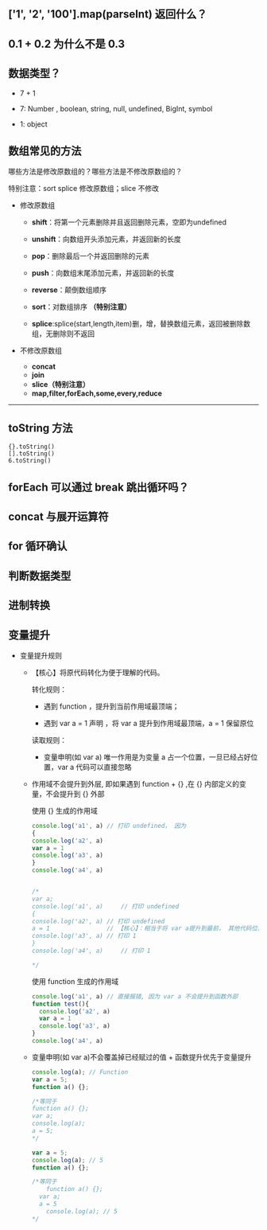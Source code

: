 ## ['1', '2', '100'].map(parseInt) 返回什么？

## 0.1 + 0.2 为什么不是 0.3 

## 数据类型？

- 7 + 1

- 7: Number , boolean, string, null, undefined, BigInt, symbol

- 1: object



## 数组常见的方法

哪些方法是修改原数组的？哪些方法是不修改原数组的？

特别注意：sort splice 修改原数组；slice 不修改

- 修改原数组

  - **shift**：将第一个元素删除并且返回删除元素，空即为undefined

  - **unshift**：向数组开头添加元素，并返回新的长度

  - **pop**：删除最后一个并返回删除的元素

  - **push**：向数组末尾添加元素，并返回新的长度

  - **reverse**：颠倒数组顺序

  - **sort**：对数组排序 **（特别注意）**

  - **splice**:splice(start,length,item)删，增，替换数组元素，返回被删除数组，无删除则不返回

- 不修改原数组

  - **concat**
  - **join**
  - **slice（特别注意）**
  - **map,filter,forEach,some,every,reduce**

---

## toString 方法

```
{}.toString()
[].toString()
6.toString()
```











## forEach 可以通过 break 跳出循环吗？

## concat 与展开运算符

## for 循环确认

## 判断数据类型

## 进制转换

## 变量提升

- 变量提升规则

  - 【核心】将原代码转化为便于理解的代码。

    转化规则：

      - 遇到 function ，提升到当前作用域最顶端；

      - 遇到 var a = 1 声明 ，将 var a 提升到作用域最顶端，a = 1 保留原位

    读取规则：

      - 变量申明(如 var a) 唯一作用是为变量 a 占一个位置，一旦已经占好位置，var a 代码可以直接忽略

  - 作用域不会提升到外层, 即如果遇到 function + {} ,在 {} 内部定义的变量，不会提升到 {} 外部

    使用 {} 生成的作用域  

    ```javascript
    console.log('a1', a) // 打印 undefined， 因为
    {
    console.log('a2', a)
    var a = 1
    console.log('a3', a)
    }
    console.log('a4', a)
    
    
    /*
    var a;
    console.log('a1', a)     // 打印 undefined
    {
    console.log('a2', a) // 打印 undefined
    a = 1                // 【核心】：相当于将 var a提升到最前， 其他代码位置不变
    console.log('a3', a) // 打印 1
    }
    console.log('a4', a)     // 打印 1
    
    */
    ```

    使用 function 生成的作用域

    ```javascript
    console.log('a1', a) // 直接报错, 因为 var a 不会提升到函数外部
    function test(){
      console.log('a2', a)
      var a = 1
      console.log('a3', a)
    }
    console.log('a4', a)
    ```

  - 变量申明(如 var a)不会覆盖掉已经赋过的值 + 函数提升优先于变量提升

    ```javascript
    console.log(a); // Function
    var a = 5;
    function a() {};
    
    /*等同于
    function a() {};
    var a;
    console.log(a);
    a = 5;
    */
    ```

    ```javascript
    var a = 5;
    console.log(a); // 5
    function a() {};
    
    /*等同于
        function a() {};
      var a;
      a = 5
        console.log(a); // 5
    */
    ```